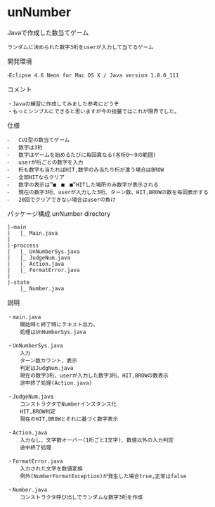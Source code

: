 # unNumber
Javaで作成した数当てゲーム

	ランダムに決められた数字3桁をuserが入力して当てるゲーム


開発環境

	⁃Eclipse 4.6 Neon for Mac OS X / Java version 1.8.0_111


コメント

	・Javaの練習に作成してみました参考にどうぞ
	・もっとシンプルにできると思いますが今の技量ではこれが限界でした。

仕様

	⁃	CUI型の数当てゲーム
	⁃	数字は3桁
	⁃	数字はゲームを始めるたびに毎回異なる(各桁0～9の範囲)
	⁃	userが桁ごとの数字を入力
	⁃	桁も数字も当たればHIT,数字のみ当たり桁が違う場合はBROW
	⁃	全部HITならクリア
	⁃	数字の表示は”■　■　■”HITした場所のみ数字が表示される
	⁃	現在の数字3桁、userが入力した3桁、ターン数、HIT,BROWの数を毎回表示する
	⁃	20回でクリアできない場合はuserの負け


パッケージ構成 unNumber directory

	|-main
	|   |_ Main.java
	|
	|-proccess
	|   |_ UnNumberSys.java
	|   |_ JudgeNum.java
	|   |_ Action.java
	|   |_ FormatError.java
	|
	|-state
	    |_ Number.java

	    
説明

	・main.java
		開始時と終了時にテキスト出力。
		処理はUnNumberSys.java

	・UnNumberSys.java
		入力
		ターン数カウント、表示
		判定はJudgNum.java
		現在の数字3桁、userが入力した数字3桁、HIT,BROWの数表示
		途中終了処理(Action.java)
		
	・JudgeNum.java
		コンストラクタでNumberインスタンス化
		HIT,BROW判定
		現在のHIT,BROWとそれに基づく数字表示
		
	・Action.java
		入力なし、文字数オーバー(1桁ごと1文字)、数値以外の入力判定
		途中終了処理
	
	・FormatError.java
		入力された文字を数値変換
		例外(NumberFormatException)が発生した場合true,正常はfalse
	
	・Number.java
		コンストラクタ呼び出しでランダムな数字3桁を作成
